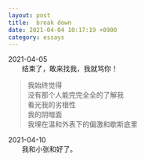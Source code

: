 ```yaml
---
layout: post
title:  break down
date: 2021-04-04 10:17:19 +0900
category: essays
---
```


2021-04-05  
&ensp;&ensp;&ensp;&ensp;结束了，敢来找我，我就骂你！
>我始终觉得  
>没有那个人能完完全全的了解我  
>看光我的劣根性  
>我的阴暗面  
>我埋在温和外表下的偏激和歇斯底里

2021-04-10  
&ensp;&ensp;&ensp;&ensp;我和小张和好了。